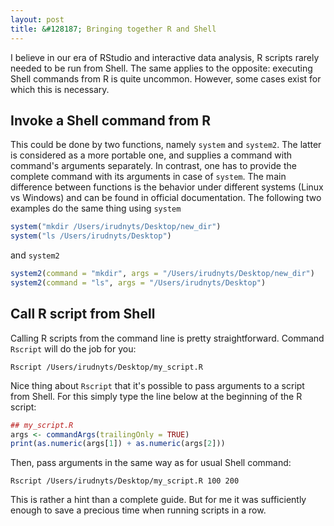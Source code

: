 ```yaml
---
layout: post
title: &#128187; Bringing together R and Shell
---
```


I believe in our era of RStudio and interactive data analysis, R scripts rarely needed to be run from Shell. The same applies to the opposite: executing Shell commands from R is quite uncommon. However, some cases exist for which this is necessary.

## Invoke a Shell command from R

This could be done by two functions, namely `system` and `system2`. The latter is considered as a more portable one, and supplies a command with command's arguments separately.  In contrast, one has to provide the complete command with its arguments in case of `system`. The main difference between functions is the behavior under different systems (Linux vs Windows) and can be found in official documentation. The following two examples do the same thing using `system`

```r
system("mkdir /Users/irudnyts/Desktop/new_dir")
system("ls /Users/irudnyts/Desktop")
```

and `system2`

```r
system2(command = "mkdir", args = "/Users/irudnyts/Desktop/new_dir")
system2(command = "ls", args = "/Users/irudnyts/Desktop")
```

## Call R script from Shell

Calling R scripts from the command line is pretty straightforward. Command `Rscript` will do the job for you:

```shell
Rscript /Users/irudnyts/Desktop/my_script.R
```

Nice thing about `Rscript` that it's possible to pass arguments to a script from Shell. For this simply type the line below at the beginning of the R script:

```r
## my_script.R
args <- commandArgs(trailingOnly = TRUE)
print(as.numeric(args[1]) + as.numeric(args[2]))
```

Then, pass arguments in the same way as for usual Shell command:

```shell
Rscript /Users/irudnyts/Desktop/my_script.R 100 200
```

This is rather a hint than a complete guide. But for me it was sufficiently enough to save a precious time when running scripts in a row.